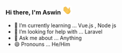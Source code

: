 ### Hi there, I'm Aswin <img width="25px" src="/img/hand.gif" /> 


- 🌱 I’m currently learning ... Vue.js , Node js
- 🤔 I’m looking for help with ... Laravel
- 💬 Ask me about ... Anything
- 😄 Pronouns ... He/Him
<!--
- 🔭 I’m currently working on ...
- 👯 I’m looking to collaborate on ...
- 📫 How to reach me: ...
- ⚡ Fun fact: ....
![snake gif](https://github.com/aswinr19/aswinr19/blob/output/github-contribution-grid-snake.svg)
-->



